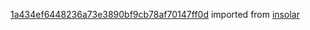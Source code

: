 [1a434ef6448236a73e3890bf9cb78af70147ff0d](https://github.com/insolar/insolar/commit/1a434ef6448236a73e3890bf9cb78af70147ff0d) imported from [insolar](https://github.com/insolar/insolar)
